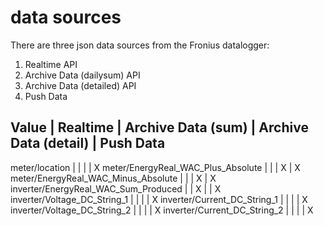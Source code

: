# data sources

There are three json data sources from the Fronius datalogger:

1. Realtime API
2. Archive Data (dailysum) API
2. Archive Data (detailed) API
3. Push Data



Value                                 | Realtime | Archive Data (sum) | Archive Data (detail) | Push Data
---------------------------------------------------------------------------------------------------------
meter/location                        |          |                    |                       | X
meter/EnergyReal_WAC_Plus_Absolute    |          |                    | X                     | X
meter/EnergyReal_WAC_Minus_Absolute   |          |                    | X                     | X
inverter/EnergyReal_WAC_Sum_Produced  |          | X                  |                       | X
inverter/Voltage_DC_String_1          |          |                    |                       | X
inverter/Current_DC_String_1          |          |                    |                       | X
inverter/Voltage_DC_String_2          |          |                    |                       | X
inverter/Current_DC_String_2          |          |                    |                       | X
